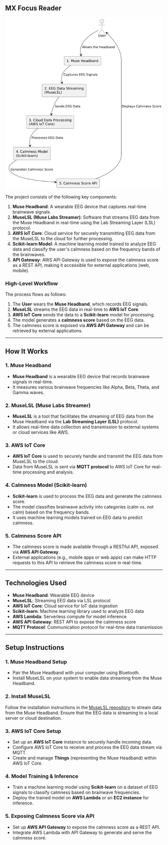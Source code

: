 ## MX Focus Reader

![eeg_headband](muse/calmness_model.png)

The project consists of the following key components:
1. **Muse Headband**: A wearable EEG device that captures real-time brainwave signals.
2. **MuseLSL (Muse Labs Streamer)**: Software that streams EEG data from the Muse Headband in real-time using the Lab Streaming Layer (LSL) protocol.
3. **AWS IoT Core**: Cloud service for securely transmitting EEG data from the MuseLSL to the cloud for further processing.
4. **Scikit-learn Model**: A machine learning model trained to analyze EEG data and classify the user's calmness based on the frequency bands of the brainwaves.
5. **API Gateway**: AWS API Gateway is used to expose the calmness score as a REST API, making it accessible for external applications (web, mobile).

### High-Level Workflow
The process flows as follows:
1. The **User** wears the **Muse Headband**, which records EEG signals.
2. **MuseLSL** streams the EEG data in real-time to **AWS IoT Core**.
3. **AWS IoT Core** sends the data to a **Scikit-learn** model for processing.
4. The model generates a **calmness score** based on the EEG data.
5. The calmness score is exposed via **AWS API Gateway** and can be retrieved by external applications.

---

## How It Works

### 1. Muse Headband
- **Muse Headband** is a wearable EEG device that records brainwave signals in real-time.
- It measures various brainwave frequencies like Alpha, Beta, Theta, and Gamma waves.

### 2. MuseLSL (Muse Labs Streamer)
- **MuseLSL** is a tool that facilitates the streaming of EEG data from the Muse Headband via the **Lab Streaming Layer (LSL)** protocol.
- It allows real-time data collection and transmission to external systems or cloud services like AWS.

### 3. AWS IoT Core
- **AWS IoT Core** is used to securely handle and transmit the EEG data from MuseLSL to the cloud.
- Data from MuseLSL is sent via **MQTT protocol** to AWS IoT Core for real-time processing and analysis.

### 4. Calmness Model (Scikit-learn)
- **Scikit-learn** is used to process the EEG data and generate the calmness score.
- The model classifies brainwave activity into categories (calm vs. not calm) based on the frequency bands.
- It uses machine learning models trained on EEG data to predict calmness.

### 5. Calmness Score API
- The calmness score is made available through a RESTful API, exposed via **AWS API Gateway**.
- External applications (e.g., mobile apps or web apps) can make HTTP requests to this API to retrieve the calmness score in real-time.

---

## Technologies Used

- **Muse Headband**: Wearable EEG device
- **MuseLSL**: Streaming EEG data via LSL protocol
- **AWS IoT Core**: Cloud service for IoT data ingestion
- **Scikit-learn**: Machine learning library used to analyze EEG data
- **AWS Lambda**: Serverless compute for model inference
- **AWS API Gateway**: REST API to expose the calmness score
- **MQTT Protocol**: Communication protocol for real-time data transmission

---

## Setup Instructions

### 1. Muse Headband Setup
- Pair the Muse Headband with your computer using Bluetooth.
- Install MuseLSL on your system to enable data streaming from the Muse Headband.

### 2. Install MuseLSL
Follow the installation instructions in the [MuseLSL repository](https://github.com/muse-lsl/MuseLSL) to stream data from the Muse Headband. Ensure that the EEG data is streaming to a local server or cloud destination.

### 3. AWS IoT Core Setup
- Set up an **AWS IoT Core** instance to securely handle incoming data.
- Configure AWS IoT Core to receive and process the EEG data stream via MQTT.
- Create and manage **Things** (representing the Muse Headband) within AWS IoT Core.

### 4. Model Training & Inference
- Train a machine learning model using **Scikit-learn** on a dataset of EEG signals to classify calmness based on brainwave frequencies.
- Deploy the trained model on **AWS Lambda** or an **EC2 instance** for inference.

### 5. Exposing Calmness Score via API
- Set up **AWS API Gateway** to expose the calmness score as a REST API.
- Integrate AWS Lambda with API Gateway to generate and serve the calmness score.